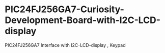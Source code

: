 # PIC24FJ256GA7-Curiosity-Development-Board-with-I2C-LCD-display
PIC24FJ256GA7 Interface with I2C-LCD-display , Keypad
